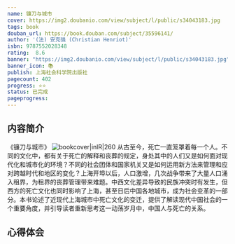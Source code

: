 ```yaml
---
name: 镰刀与城市
cover: https://img2.doubanio.com/view/subject/l/public/s34043183.jpg
tags: book
douban_url: https://book.douban.com/subject/35596141/
author: '(法) 安克强 (Christian Henriot)'
isbn: 9787552028348
rating:  8.6 
banner: "https://img2.doubanio.com/view/subject/l/public/s34043183.jpg"
banner_icon: 📚
publish: 上海社会科学院出版社
pagecount: 402
progress: ⭐⭐
status: 已完成
pageprogress: 
---
```

## 内容简介
《镰刀与城市》
![bookcover|inlR|260](https://img2.doubanio.com/view/subject/l/public/s34043183.jpg)
从古至今，死亡一直笼罩着每一个人。不同的文化中，都有关于死亡的解释和丧葬的规定，身处其中的人们又是如何面对现代化和城市化的环境？不同的社会团体和国家机关又是如何运用新方法来管理和应对跨越时代和地区的变化？上海开埠以后，人口激增，几次战争带来了大量人口涌入租界，为租界的丧葬管理带来难题。中西文化差异导致的民族冲突时有发生，但西方的死亡文化也同时影响了上海，甚至日后中国各地城市，成为社会变革的一部分。本书论述了近现代上海城市中死亡文化的变迁，提供了解读现代中国社会的一个重要角度，并引导读者重新思考这一动荡岁月中，中国人与死亡的关系。

## 心得体会
